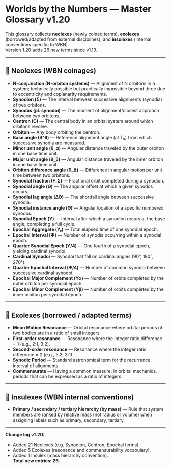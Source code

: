 # Worlds by the Numbers — Master Glossary v1.20

This glossary collects **neolexes** (newly coined terms), **exolexes** (borrowed/adapted from external disciplines), and **insulexes** (internal conventions specific to WBN).  
Version 1.20 adds 26 new terms since v1.19.

---

## 📗 Neolexes (WBN coinages)

- **N-conjunction (N-orbiton systems)** — Alignment of N orbitons in a system; technically possible but practically impossible beyond three due to eccentricity and coplanarity requirements.  
- **Synodion (Σ)** — The interval between successive alignments (synodia) of two orbitons.  
- **Synodos (pl. synodoi)** — The moment of alignment/closest approach between two orbitons.  
- **Centron (Ċ)** — The central body in an orbital system around which orbitons revolve.  
- **Orbiton** — Any body orbiting the centron.  
- **Base angle (B^θ)** — Reference alignment angle (at T₀) from which successive synodia are measured.  
- **Minor unit angle (θ_α)** — Angular distance traveled by the outer orbiton in one base time unit.  
- **Major unit angle (θ_β)** — Angular distance traveled by the inner orbiton in one base time unit.  
- **Orbiton difference angle (θ_Δ)** — Difference in angular motion per unit time between two orbitons.  
- **Synodial fraction (F_Σ)** — Fractional orbit completed during a synodion.  
- **Synodial angle (Θ)** — The angular offset at which a given synodos occurs.  
- **Synodial lag angle (ΔΘ)** — The shortfall angle between successive synodia.  
- **Synodial instance angle (Θ̂)** — Angular location of a specific numbered synodos.  
- **Synodial Epoch (Υ)** — Interval after which a synodion recurs at the base angle, completing a full cycle.  
- **Epochal Aggregate (Υ₀)** — Total elapsed time of one synodial epoch.  
- **Epochal Interval (Ψ)** — Number of synodia occurring within a synodial epoch.  
- **Quarter Synodial Epoch (Υ/4)** — One fourth of a synodial epoch, yielding cardinal synodoi.  
- **Cardinal Synodoi** — Synodoi that fall on cardinal angles (90°, 180°, 270°).  
- **Quarter Epochal Interval (Ψ/4)** — Number of common synodoi between successive cardinal synodoi.  
- **Epochal Major Complement (Υα)** — Number of orbits completed by the outer orbiton per synodial epoch.  
- **Epochal Minor Complement (Υβ)** — Number of orbits completed by the inner orbiton per synodial epoch.  

---

## 📘 Exolexes (borrowed / adapted terms)

- **Mean Motion Resonance** — Orbital resonance where orbital periods of two bodies are in a ratio of small integers.  
- **First-order resonance** — Resonance where the integer ratio difference = 1 (e.g., 2:1, 3:2).  
- **Second-order resonance** — Resonance where the integer ratio difference = 2 (e.g., 5:3, 3:1).  
- **Synodic Period** — Standard astronomical term for the recurrence interval of alignments.  
- **Commensurate** — Having a common measure; in orbital mechanics, periods that can be expressed as a ratio of integers.  

---

## 📙 Insulexes (WBN internal conventions)

- **Primary / secondary / tertiary hierarchy (by mass)** — Rule that system members are ranked by relative mass (not radius or volume) when assigning labels such as primary, secondary, tertiary.  

---

**Change log v1.20:**  
+ Added 21 Neolexes (e.g. Synodion, Centron, Epochal terms).  
+ Added 5 Exolexes (resonance and commensurability vocabulary).  
+ Added 1 Insulex (mass hierarchy convention).  
**Total new entries: 26.**

